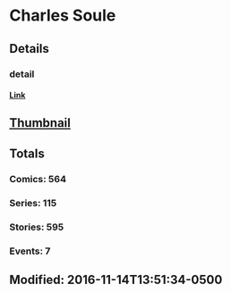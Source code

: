 # Charles  Soule 
## Details
### detail
#### [Link](http://marvel.com/comics/creators/12371/charles_soule?utm_campaign=apiRef&utm_source=225578a89fc76f3d20fbffda5d17a88d)
## [Thumbnail](http://i.annihil.us/u/prod/marvel/i/mg/b/40/image_not_available.jpg)
## Totals
### Comics: 564
### Series: 115
### Stories: 595
### Events: 7
## Modified: 2016-11-14T13:51:34-0500